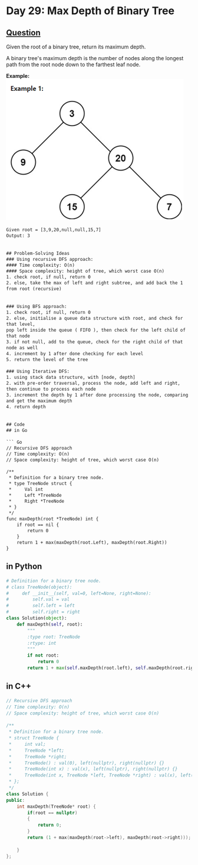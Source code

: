 # Day 29: Max Depth of Binary Tree
## [Question](https://leetcode.com/problems/maximum-depth-of-binary-tree/description/?envType=study-plan-v2&envId=top-interview-150)

Given the root of a binary tree, return its maximum depth.

A binary tree's maximum depth is the number of nodes along the longest path from the root node down to the farthest leaf node.

**Example:**
![Alt text](image.png)

```
Given root = [3,9,20,null,null,15,7]
Output: 3


## Problem-Solving Ideas
### Using recursive DFS approach:
#### Time complexity: O(n)
#### Space complexity: height of tree, which worst case O(n) 
1. check root, if null, return 0 
2. else, take the max of left and right subtree, and add back the 1 from root (recursive)


### Using BFS approach:
1. check root, if null, return 0
2. else, initialise a queue data structure with root, and check for that level, 
pop left inside the queue ( FIFO ), then check for the left child of that node
3. if not null, add to the queue, check for the right child of that node as well
4. increment by 1 after done checking for each level
5. return the level of the tree

### Using Iterative DFS:
1. using stack data structure, with [node, depth]
2. with pre-order traversal, process the node, add left and right, then continue to process each node
3. increment the depth by 1 after done processing the node, comparing and get the maximum depth
4. return depth


## Code
## in Go 

``` Go
// Recursive DFS approach
// Time complexity: O(n)
// Space complexity: height of tree, which worst case O(n)

/**
 * Definition for a binary tree node.
 * type TreeNode struct {
 *     Val int
 *     Left *TreeNode
 *     Right *TreeNode
 * }
 */
func maxDepth(root *TreeNode) int {
	if root == nil {
		return 0
	}
	return 1 + max(maxDepth(root.Left), maxDepth(root.Right))
}
```

## in Python
``` python
# Definition for a binary tree node.
# class TreeNode(object):
#     def __init__(self, val=0, left=None, right=None):
#         self.val = val
#         self.left = left
#         self.right = right
class Solution(object):
    def maxDepth(self, root):
        """
        :type root: TreeNode
        :rtype: int
        """
        if not root:
            return 0
        return 1 + max(self.maxDepth(root.left), self.maxDepth(root.right))
```

## in C++
``` C++
// Recursive DFS approach
// Time complexity: O(n)
// Space complexity: height of tree, which worst case O(n) 

/**
 * Definition for a binary tree node.
 * struct TreeNode {
 *     int val;
 *     TreeNode *left;
 *     TreeNode *right;
 *     TreeNode() : val(0), left(nullptr), right(nullptr) {}
 *     TreeNode(int x) : val(x), left(nullptr), right(nullptr) {}
 *     TreeNode(int x, TreeNode *left, TreeNode *right) : val(x), left(left), right(right) {}
 * };
 */
class Solution {
public:
    int maxDepth(TreeNode* root) {
        if(root == nullptr)
        {
            return 0;
        }
        return (1 + max(maxDepth(root->left), maxDepth(root->right)));
        
    }
};
```



